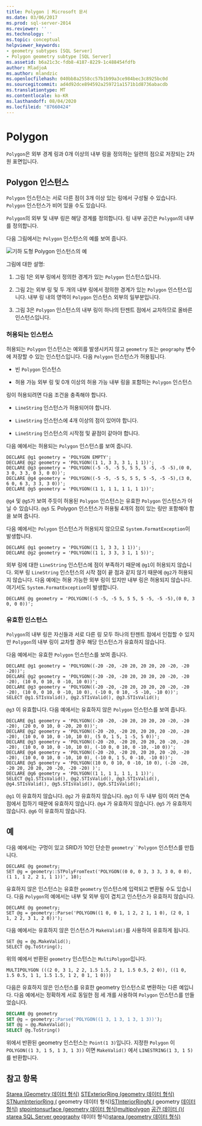 ```yaml
---
title: Polygon | Microsoft 문서
ms.date: 03/06/2017
ms.prod: sql-server-2014
ms.reviewer: ''
ms.technology: ''
ms.topic: conceptual
helpviewer_keywords:
- geometry subtypes [SQL Server]
- Polygon geometry subtype [SQL Server]
ms.assetid: b6a21c3c-fdb8-4187-8229-1c488454fdfb
author: MladjoA
ms.author: mlandzic
ms.openlocfilehash: 040bb8a2558cc57b1b99a3ce984bec3c8925bc0d
ms.sourcegitcommit: ad4d92dce894592a259721a1571b1d8736abacdb
ms.translationtype: MT
ms.contentlocale: ko-KR
ms.lasthandoff: 08/04/2020
ms.locfileid: "87660424"
---
```

# <a name="polygon"></a>Polygon
  `Polygon`은 외부 경계 링과 0개 이상의 내부 링을 정의하는 일련의 점으로 저장되는 2차원 표면입니다.

## <a name="polygon-instances"></a>Polygon 인스턴스
 `Polygon` 인스턴스는 서로 다른 점이 3개 이상 있는 링에서 구성될 수 있습니다. `Polygon` 인스턴스가 비어 있을 수도 있습니다.

 `Polygon`의 외부 및 내부 링은 해당 경계를 정의합니다. 링 내부 공간은 `Polygon`의 내부를 정의합니다.

 다음 그림에서는 `Polygon` 인스턴스의 예를 보여 줍니다.

 ![기하 도형 Polygon 인스턴스의 예](../../database-engine/media/polygon.gif "기하 도형 Polygon 인스턴스의 예")

 그림에 대한 설명:

1.  그림 1은 외부 링에서 정의한 경계가 있는 `Polygon` 인스턴스입니다.

2.  그림 2는 외부 링 및 두 개의 내부 링에서 정의한 경계가 있는 `Polygon` 인스턴스입니다. 내부 링 내의 영역이 `Polygon` 인스턴스 외부의 일부분입니다.

3.  그림 3은 `Polygon` 인스턴스의 내부 링이 하나의 탄젠트 점에서 교차하므로 올바른 인스턴스입니다.

### <a name="accepted-instances"></a>허용되는 인스턴스
 허용되는 `Polygon` 인스턴스는 예외를 발생시키지 않고 `geometry` 또는 `geography` 변수에 저장할 수 있는 인스턴스입니다. 다음 `Polygon` 인스턴스가 허용됩니다.

-   빈 `Polygon` 인스턴스

-   허용 가능 외부 링 및 0개 이상의 허용 가능 내부 링을 포함하는 `Polygon` 인스턴스

 링이 허용되려면 다음 조건을 충족해야 합니다.

-   `LineString` 인스턴스가 허용되어야 합니다.

-   `LineString` 인스턴스에 4개 이상의 점이 있어야 합니다.

-   `LineString` 인스턴스의 시작점 및 끝점이 같아야 합니다.

 다음 예에서는 허용되는 `Polygon` 인스턴스를 보여 줍니다.

```
DECLARE @g1 geometry = 'POLYGON EMPTY';
DECLARE @g2 geometry = 'POLYGON((1 1, 3 3, 3 1, 1 1))';
DECLARE @g3 geometry = 'POLYGON((-5 -5, -5 5, 5 5, 5 -5, -5 -5),(0 0, 3 0, 3 3, 0 3, 0 0))';
DECLARE @g4 geometry = 'POLYGON((-5 -5, -5 5, 5 5, 5 -5, -5 -5),(3 0, 6 0, 6 3, 3 3, 3 0))';
DECLARE @g5 geometry = 'POLYGON((1 1, 1 1, 1 1, 1 1))';
```

 `@g4` 및 `@g5`가 보여 주듯이 허용된 `Polygon` 인스턴스는 유효한 `Polygon` 인스턴스가 아닐 수 있습니다. `@g5` 도 Polygon 인스턴스가 허용될 4개의 점이 있는 링만 포함해야 함을 보여 줍니다.

 다음 예에서는 `Polygon` 인스턴스가 허용되지 않으므로 `System.FormatException`이 발생합니다.

```
DECLARE @g1 geometry = 'POLYGON((1 1, 3 3, 1 1))';
DECLARE @g2 geometry = 'POLYGON((1 1, 3 3, 3 1, 1 5))';
```

 외부 링에 대한 `LineString` 인스턴스에 점이 부족하기 때문에 `@g1`이 허용되지 않습니다. 외부 링 `LineString` 인스턴스의 시작 점이 끝 점과 같지 않기 때문에 `@g2`가 허용되지 않습니다. 다음 예에는 허용 가능한 외부 링이 있지만 내부 링은 허용되지 않습니다. 여기서도 `System.FormatException`이 발생합니다.

```
DECLARE @g geometry = 'POLYGON((-5 -5, -5 5, 5 5, 5 -5, -5 -5),(0 0, 3 0, 0 0))';
```

### <a name="valid-instances"></a>유효한 인스턴스
 `Polygon`의 내부 링은 자신들과 서로 다른 링 모두 하나의 탄젠트 점에서 인접할 수 있지만 `Polygon`의 내부 링이 교차할 경우 해당 인스턴스가 유효하지 않습니다.

 다음 예에서는 유효한 `Polygon` 인스턴스를 보여 줍니다.

```
DECLARE @g1 geometry = 'POLYGON((-20 -20, -20 20, 20 20, 20 -20, -20 -20))';
DECLARE @g2 geometry = 'POLYGON((-20 -20, -20 20, 20 20, 20 -20, -20 -20), (10 0, 0 10, 0 -10, 10 0))';
DECLARE @g3 geometry = 'POLYGON((-20 -20, -20 20, 20 20, 20 -20, -20 -20), (10 0, 0 10, 0 -10, 10 0), (-10 0, 0 10, -5 -10, -10 0))';
SELECT @g1.STIsValid(), @g2.STIsValid(), @g3.STIsValid();
```

 `@g3` 이 유효합니다. 다음 예에서는 유효하지 않은 `Polygon` 인스턴스를 보여 줍니다.

```
DECLARE @g1 geometry = 'POLYGON((-20 -20, -20 20, 20 20, 20 -20, -20 -20), (20 0, 0 10, 0 -20, 20 0))';
DECLARE @g2 geometry = 'POLYGON((-20 -20, -20 20, 20 20, 20 -20, -20 -20), (10 0, 0 10, 0 -10, 10 0), (5 0, 1 5, 1 -5, 5 0))';
DECLARE @g3 geometry = 'POLYGON((-20 -20, -20 20, 20 20, 20 -20, -20 -20), (10 0, 0 10, 0 -10, 10 0), (-10 0, 0 10, 0 -10, -10 0))';
DECLARE @g4 geometry = 'POLYGON((-20 -20, -20 20, 20 20, 20 -20, -20 -20), (10 0, 0 10, 0 -10, 10 0), (-10 0, 1 5, 0 -10, -10 0))';
DECLARE @g5 geometry = 'POLYGON((10 0, 0 10, 0 -10, 10 0), (-20 -20, -20 20, 20 20, 20 -20, -20 -20) )';
DECLARE @g6 geometry = 'POLYGON((1 1, 1 1, 1 1, 1 1))';
SELECT @g1.STIsValid(), @g2.STIsValid(), @g3.STIsValid(), @g4.STIsValid(), @g5.STIsValid(), @g6.STIsValid();
```

 `@g1` 이 유효하지 않습니다. `@g2` 가 유효하지 않습니다. `@g3` 이 두 내부 링이 여러 연속 점에서 접하기 때문에 유효하지 않습니다. `@g4` 가 유효하지 않습니다. `@g5` 가 유효하지 않습니다. `@g6` 이 유효하지 않습니다.

## <a name="examples"></a>예
 다음 예에서는 구멍이 있고 SRID가 10인 단순한 `geometry``Polygon` 인스턴스를 만듭니다.

```
DECLARE @g geometry;
SET @g = geometry::STPolyFromText('POLYGON((0 0, 0 3, 3 3, 3 0, 0 0), (1 1, 1 2, 2 1, 1 1))', 10);
```

 유효하지 않은 인스턴스는 유효한 `geometry` 인스턴스에 입력되고 변환될 수도 있습니다. 다음 `Polygon`의 예에서는 내부 및 외부 링이 겹치고 인스턴스가 유효하지 않습니다.

```
DECLARE @g geometry;
SET @g = geometry::Parse('POLYGON((1 0, 0 1, 1 2, 2 1, 1 0), (2 0, 1 1, 2 2, 3 1, 2 0))');
```

 다음 예에서는 유효하지 않은 인스턴스가 `MakeValid()`를 사용하여 유효하게 됩니다.

```
SET @g = @g.MakeValid();
SELECT @g.ToString();
```

 위의 예에서 반환된 `geometry` 인스턴스는 `MultiPolygon`입니다.

```
MULTIPOLYGON (((2 0, 3 1, 2 2, 1.5 1.5, 2 1, 1.5 0.5, 2 0)), ((1 0, 1.5 0.5, 1 1, 1.5 1.5, 1 2, 0 1, 1 0)))
```

 다음은 유효하지 않은 인스턴스를 유효한 geometry 인스턴스로 변환하는 다른 예입니다. 다음 예에서는 정확하게 서로 동일한 점 세 개를 사용하여 `Polygon` 인스턴스를 만들었습니다.

```sql
DECLARE @g geometry
SET @g = geometry::Parse('POLYGON((1 3, 1 3, 1 3, 1 3))');
SET @g = @g.MakeValid();
SELECT @g.ToString()
```

 위에서 반환된 geometry 인스턴스는 `Point(1 3)`입니다.  지정한 `Polygon` 이 `POLYGON((1 3, 1 5, 1 3, 1 3))` 이면 `MakeValid()` 에서 `LINESTRING(1 3, 1 5)`를 반환합니다.

## <a name="see-also"></a>참고 항목
 [Starea &#40;Geometry 데이터 형식&#41;](/sql/t-sql/spatial-geometry/starea-geometry-data-type) [STExteriorRing &#40;geometry 데이터 형식&#41;](/sql/t-sql/spatial-geometry/stexteriorring-geometry-data-type) [STNumInteriorRing &#40;](/sql/t-sql/spatial-geometry/stnuminteriorring-geometry-data-type) geometry 데이터 형식&#41;[STInteriorRingN &#40;](/sql/t-sql/spatial-geometry/stinteriorringn-geometry-data-type) geometry [데이터 형식&#41;](/sql/t-sql/spatial-geometry/stcentroid-geometry-data-type) [stpointonsurface &#40;geometry 데이터 형식](/sql/t-sql/spatial-geometry/stpointonsurface-geometry-data-type)&#41;[multipolygon](../spatial/polygon.md) [공간 데이터 &#40;&#41;&#40;](../spatial/spatial-data-sql-server.md) [starea SQL Server geography](/sql/t-sql/spatial-geography/stisvalid-geography-data-type) 데이터 형식&#41;[starea &#40;geometry 데이터 형식&#41;](/sql/t-sql/spatial-geometry/stisvalid-geometry-data-type)


